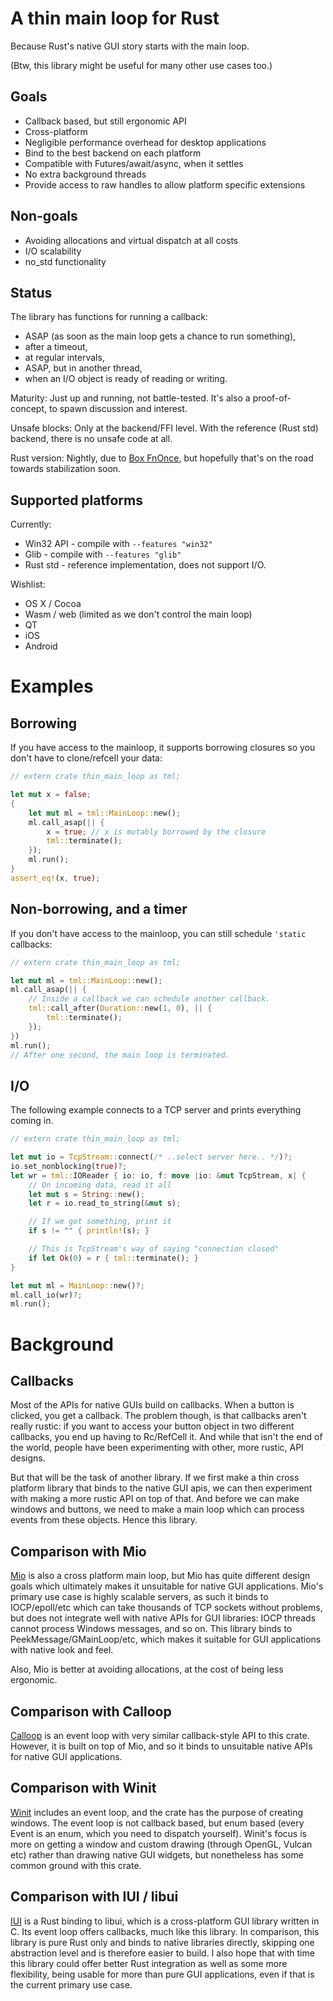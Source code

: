 # A thin main loop for Rust

Because Rust's native GUI story starts with the main loop.

(Btw, this library might be useful for many other use cases too.)

## Goals

 * Callback based, but still ergonomic API
 * Cross-platform
 * Negligible performance overhead for desktop applications
 * Bind to the best backend on each platform
 * Compatible with Futures/await/async, when it settles
 * No extra background threads
 * Provide access to raw handles to allow platform specific extensions

## Non-goals

 * Avoiding allocations and virtual dispatch at all costs
 * I/O scalability
 * no_std functionality

## Status

The library has functions for running a callback:
 * ASAP (as soon as the main loop gets a chance to run something),
 * after a timeout,
 * at regular intervals,
 * ASAP, but in another thread,
 * when an I/O object is ready of reading or writing.

Maturity: Just up and running, not battle-tested. It's also a proof-of-concept, to spawn discussion and interest.

Unsafe blocks: Only at the backend/FFI level. With the reference (Rust std) backend, there is no unsafe code at all.

Rust version: Nightly, due to [Box FnOnce](https://github.com/rust-lang/rust/issues/28796), but hopefully that's on the road towards stabilization soon.

## Supported platforms

Currently:

 * Win32 API - compile with `--features "win32"`
 * Glib - compile with `--features "glib"`
 * Rust std - reference implementation, does not support I/O.

Wishlist:

 * OS X / Cocoa
 * Wasm / web (limited as we don't control the main loop)
 * QT
 * iOS
 * Android

# Examples

## Borrowing

If you have access to the mainloop, it supports borrowing closures so you don't have to clone/refcell your data:

```rust
// extern crate thin_main_loop as tml;

let mut x = false;
{
    let mut ml = tml::MainLoop::new();
    ml.call_asap(|| {
        x = true; // x is mutably borrowed by the closure
        tml::terminate();
    });
    ml.run();
}
assert_eq!(x, true);
```

## Non-borrowing, and a timer

If you don't have access to the mainloop, you can still schedule `'static` callbacks:

```rust
// extern crate thin_main_loop as tml;

let mut ml = tml::MainLoop::new();
ml.call_asap(|| {
    // Inside a callback we can schedule another callback.
    tml::call_after(Duration::new(1, 0), || {
        tml::terminate();
    });
})
ml.run();
// After one second, the main loop is terminated.
```

## I/O

The following example connects to a TCP server and prints everything coming in.

```rust
// extern crate thin_main_loop as tml;

let mut io = TcpStream::connect(/* ..select server here.. */)?;
io.set_nonblocking(true)?;
let wr = tml::IOReader { io: io, f: move |io: &mut TcpStream, x| {
    // On incoming data, read it all
    let mut s = String::new();
    let r = io.read_to_string(&mut s);

    // If we got something, print it
    if s != "" { println!(s); }

    // This is TcpStream's way of saying "connection closed"
    if let Ok(0) = r { tml::terminate(); }
}

let mut ml = MainLoop::new()?;
ml.call_io(wr)?;
ml.run();


```

# Background

## Callbacks

Most of the APIs for native GUIs build on callbacks. When a button is clicked, you get a callback. The problem though, is that callbacks aren't really rustic: if you want to access your button object in two different callbacks, you end up having to Rc/RefCell it. And while that isn't the end of the world, people have been experimenting with other, more rustic, API designs.

But that will be the task of another library. If we first make a thin cross platform library that binds to the native GUI apis, we can then experiment with making a more rustic API on top of that. And before we can make windows and buttons, we need to make a main loop which can process events from these objects. Hence this library.

## Comparison with Mio

[Mio](https://crates.io/crates/mio) is also a cross platform main loop, but Mio has quite different design goals which ultimately makes it unsuitable for native GUI applications. Mio's primary use case is highly scalable servers, as such it binds to IOCP/epoll/etc which can take thousands of TCP sockets without problems, but does not integrate well with native APIs for GUI libraries: IOCP threads cannot process Windows messages, and so on. This library binds to PeekMessage/GMainLoop/etc, which makes it suitable for GUI applications with native look and feel.

Also, Mio is better at avoiding allocations, at the cost of being less ergonomic.

## Comparison with Calloop

[Calloop](https://crates.io/crates/calloop) is an event loop with very similar callback-style API to this crate. However, it is built on top of Mio, and so it binds to unsuitable native APIs for native GUI applications.

## Comparison with Winit

[Winit](https://crates.io/crates/winit) includes an event loop, and the crate has the purpose of creating windows. The event loop is not callback based, but enum based (every Event is an enum, which you need to dispatch yourself). Winit's focus is more on getting a window and custom drawing (through OpenGL, Vulcan etc) rather than drawing native GUI widgets, but nonetheless has some common ground with this crate.

## Comparison with IUI / libui

[IUI](https://crates.io/crates/iui) is a Rust binding to libui, which is a cross-platform GUI library written in C. Its event loop offers callbacks, much like this library. In comparison, this library is pure Rust only and binds to native libraries directly, skipping one abstraction level and is therefore easier to build. I also hope that with time this library could offer better Rust integration as well as some more flexibility, being usable for more than pure GUI applications, even if that is the current primary use case.
